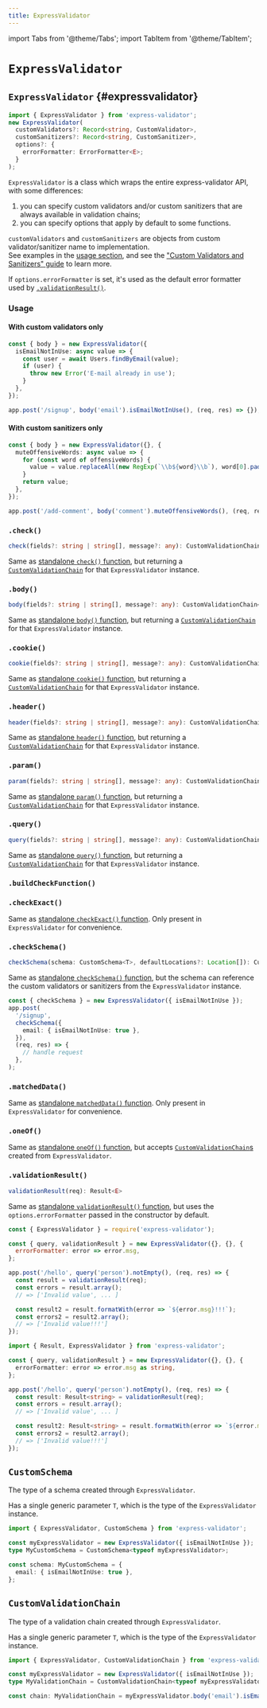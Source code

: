 ```yaml
---
title: ExpressValidator
---
```


import Tabs from '@theme/Tabs';
import TabItem from '@theme/TabItem';

# `ExpressValidator`

## `ExpressValidator` {#expressvalidator}

```ts
import { ExpressValidator } from 'express-validator';
new ExpressValidator(
  customValidators?: Record<string, CustomValidator>,
  customSanitizers?: Record<string, CustomSanitizer>,
  options?: {
    errorFormatter: ErrorFormatter<E>;
  }
);
```

`ExpressValidator` is a class which wraps the entire express-validator API, with some differences:

1. you can specify custom validators and/or custom sanitizers that are always available in validation chains;
2. you can specify options that apply by default to some functions.

`customValidators` and `customSanitizers` are objects from custom validator/sanitizer name to implementation.<br/>
See examples in the [usage section](#usage), and see the ["Custom Validators and Sanitizers" guide](../guides/customizing.md#custom-validators-and-sanitizers)
to learn more.

If `options.errorFormatter` is set, it's used as the default error formatter used by [`.validationResult()`](#validationresult).

### Usage

#### With custom validators only

```ts
const { body } = new ExpressValidator({
  isEmailNotInUse: async value => {
    const user = await Users.findByEmail(value);
    if (user) {
      throw new Error('E-mail already in use');
    }
  },
});

app.post('/signup', body('email').isEmailNotInUse(), (req, res) => {});
```

#### With custom sanitizers only

<!--prettier-ignore-->
```ts
const { body } = new ExpressValidator({}, {
  muteOffensiveWords: async value => {
    for (const word of offensiveWords) {
      value = value.replaceAll(new RegExp(`\\b${word}\\b`), word[0].padEnd(word.length, '*'));
    }
    return value;
  },
});

app.post('/add-comment', body('comment').muteOffensiveWords(), (req, res) => {});
```

### `.check()`

```ts
check(fields?: string | string[], message?: any): CustomValidationChain<T>
```

Same as [standalone `check()` function](./check.md#check), but returning a
[`CustomValidationChain`](#customvalidationchain) for that `ExpressValidator` instance.

### `.body()`

```ts
body(fields?: string | string[], message?: any): CustomValidationChain<T>
```

Same as [standalone `body()` function](./check.md#body), but returning a
[`CustomValidationChain`](#customvalidationchain) for that `ExpressValidator` instance.

### `.cookie()`

```ts
cookie(fields?: string | string[], message?: any): CustomValidationChain<T>
```

Same as [standalone `cookie()` function](./check.md#cookie), but returning a
[`CustomValidationChain`](#customvalidationchain) for that `ExpressValidator` instance.

### `.header()`

```ts
header(fields?: string | string[], message?: any): CustomValidationChain<T>
```

Same as [standalone `header()` function](./check.md#header), but returning a
[`CustomValidationChain`](#customvalidationchain) for that `ExpressValidator` instance.

### `.param()`

```ts
param(fields?: string | string[], message?: any): CustomValidationChain<T>
```

Same as [standalone `param()` function](./check.md#param), but returning a
[`CustomValidationChain`](#customvalidationchain) for that `ExpressValidator` instance.

### `.query()`

```ts
query(fields?: string | string[], message?: any): CustomValidationChain<T>
```

Same as [standalone `query()` function](./check.md#query), but returning a
[`CustomValidationChain`](#customvalidationchain) for that `ExpressValidator` instance.

### `.buildCheckFunction()`

### `.checkExact()`

Same as [standalone `checkExact()` function](./check-exact.md#checkexact).
Only present in `ExpressValidator` for convenience.

### `.checkSchema()`

```ts
checkSchema(schema: CustomSchema<T>, defaultLocations?: Location[]): CustomValidationChain<T>[]
```

Same as [standalone `checkSchema()` function](./check-schema.md#checkschema), but the schema can reference
the custom validators or sanitizers from the `ExpressValidator` instance.

```ts
const { checkSchema } = new ExpressValidator({ isEmailNotInUse });
app.post(
  '/signup',
  checkSchema({
    email: { isEmailNotInUse: true },
  }),
  (req, res) => {
    // handle request
  },
);
```

### `.matchedData()`

Same as [standalone `matchedData()` function](./matched-data.md).
Only present in `ExpressValidator` for convenience.

### `.oneOf()`

Same as [standalone `oneOf()` function](./one-of.md), but accepts [`CustomValidationChain`s](#customvalidationchain)
created from `ExpressValidator`.

### `.validationResult()`

```ts
validationResult(req): Result<E>
```

Same as [standalone `validationResult()` function](./validation-result.md#validationresult),
but uses the `options.errorFormatter` passed in the constructor by default.

<Tabs groupId="lang">
<TabItem value="js" label="JavaScript">

<!--prettier-ignore-->
```js
const { ExpressValidator } = require('express-validator');

const { query, validationResult } = new ExpressValidator({}, {}, {
  errorFormatter: error => error.msg,
};

app.post('/hello', query('person').notEmpty(), (req, res) => {
  const result = validationResult(req);
  const errors = result.array();
  // => ['Invalid value', ... ]

  const result2 = result.formatWith(error => `${error.msg}!!!`);
  const errors2 = result2.array();
  // => ['Invalid value!!!']
});
```

</TabItem>
<TabItem value="ts" label="TypeScript">

<!--prettier-ignore-->
```ts
import { Result, ExpressValidator } from 'express-validator';

const { query, validationResult } = new ExpressValidator({}, {}, {
  errorFormatter: error => error.msg as string,
};

app.post('/hello', query('person').notEmpty(), (req, res) => {
  const result: Result<string> = validationResult(req);
  const errors = result.array();
  // => ['Invalid value', ... ]

  const result2: Result<string> = result.formatWith(error => `${error.msg}!!!`);
  const errors2 = result2.array();
  // => ['Invalid value!!!']
});
```

</TabItem>
</Tabs>

## `CustomSchema`

The type of a schema created through `ExpressValidator`.

Has a single generic parameter `T`, which is the type of the `ExpressValidator` instance.

```ts
import { ExpressValidator, CustomSchema } from 'express-validator';

const myExpressValidator = new ExpressValidator({ isEmailNotInUse });
type MyCustomSchema = CustomSchema<typeof myExpressValidator>;

const schema: MyCustomSchema = {
  email: { isEmailNotInUse: true },
};
```

## `CustomValidationChain`

The type of a validation chain created through `ExpressValidator`.

Has a single generic parameter `T`, which is the type of the `ExpressValidator` instance.

```ts
import { ExpressValidator, CustomValidationChain } from 'express-validator';

const myExpressValidator = new ExpressValidator({ isEmailNotInUse });
type MyValidationChain = CustomValidationChain<typeof myExpressValidator>;

const chain: MyValidationChain = myExpressValidator.body('email').isEmailNotInUse();
```
